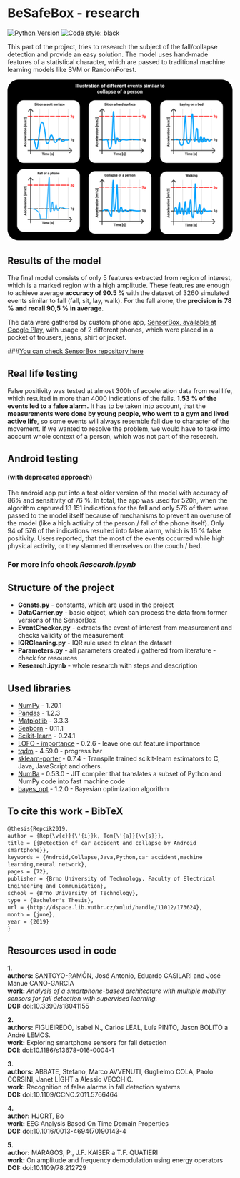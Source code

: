 # BeSafeBox - research

[![Python Version](https://img.shields.io/badge/python-3.7-blue)](https://www.python.org/downloads/release/python-379/)
[![Code style: black](https://img.shields.io/badge/code%20style-black-000000.svg)](https://github.com/python/black)

This part of the project, tries to research the subject of the fall/collapse detection and provide 
an easy solution. The model uses hand-made features of a statistical character, which are 
passed to traditional machine learning models like SVM or RandomForest.

![Illustration of different events similar to collapse of a person ](./images/Illustration.svg)

## Results of the model
The final model consists of only 5 features extracted from region of interest, which 
is a marked region with a high amplitude. These features are enough to achieve average 
**accuracy of 90.5 %** with the dataset of 3260 simulated events similar to fall (fall, sit, lay, walk).
For the fall alone, the **precision is 78 % and recall 90,5 % in average**. 

The data were gathered by custom phone app, 
[SensorBox, available at Google Play](https://play.google.com/store/apps/details?id=motionapps.sensorbox),
with usage of 2 different phones, which were placed in a pocket of trousers, jeans, shirt or jacket.

###[You can check SensorBox repository  here](https://github.com/Foxpace/SensorBox)

## Real life testing
False positivity was tested at almost 300h of acceleration data from real life, which resulted in more
than 4000 indications of the falls. **1.53 % of the events led to a false alarm.** It has to 
be taken into account, that the **measurements were done by young people, who went to a gym and lived active life**, 
so some events will always resemble fall due to character of the movement. If we wanted to resolve the problem, 
we would have to take into account whole context of a person, which was not part of the research.

## Android testing 
#### (with deprecated approach)
The android app put into a test older version of the model with accuracy of 
86% and sensitivity of 76 %. In total, the app was used for 520h, when the algorithm captured
13 151 indications for the fall and only 576 of them were passed to the model itself because of mechanisms to 
prevent an overuse of the model (like a high activity of the person / fall of the phone itself). Only 94 of 576 of the 
indications resulted into false alarm, which is 16 % false positivity. Users reported, that the most of the events 
occurred while high physical activity, or they slammed themselves on the couch / bed.

### For more info  check _Research.ipynb_ 


## Structure of the project

* **Consts.py** - constants, which are used in the project
* **DataCarrier.py** - basic object, which can process the data from former versions of the SensorBox
* **EventChecker.py** - extracts the event of interest from measurement and checks validity of the measurement
* **IQRCleaning.py** - IQR rule used to clean the dataset 
* **Parameters.py** - all parameters created / gathered from literature - check for resources
* **Research.ipynb** - whole research with steps and description 

## Used libraries

* [NumPy](https://numpy.org/doc/stable/contents.html) - 1.20.1
* [Pandas](https://pandas.pydata.org/docs/index.html) - 1.2.3
* [Matplotlib](https://matplotlib.org/stable/index.html) - 3.3.3
* [Seaborn](https://seaborn.pydata.org/#) - 0.11.1
* [Scikit-learn](https://scikit-learn.org/stable/index.html) - 0.24.1
* [LOFO - importance](https://github.com/aerdem4/lofo-importance) - 0.2.6 - leave one out feature importance
* [tqdm](https://github.com/tqdm/tqdm) - 4.59.0 -  progress bar
* [sklearn-porter](https://github.com/nok/sklearn-porter) - 0.7.4 - 
Transpile trained scikit-learn estimators to C, Java, JavaScript and others.
* [NumBa](https://numba.pydata.org/) - 0.53.0 -
JIT compiler that translates a subset of Python and NumPy code into fast machine code
* [bayes_opt](https://github.com/fmfn/BayesianOptimization) - 1.2.0 - Bayesian optimization algorithm


## To cite this work - BibTeX


```
@thesis{Repcik2019,
author = {Rep{\v{c}}{\'{i}}k, Tom{\'{a}}{\v{s}}},
title = {{Detection of car accident and collapse by Android smartphone}},
keywords = {Android,Collapse,Java,Python,car accident,machine learning,neural network},
pages = {72},
publisher = {Brno University of Technology. Faculty of Electrical Engineering and Communication},
school = {Brno University of Technology},
type = {Bachelor's Thesis},
url = {http://dspace.lib.vutbr.cz/xmlui/handle/11012/173624},
month = {june},
year = {2019}
}
```



## Resources used in code
**1.**\
**authors:** SANTOYO-RAMÓN, José Antonio, Eduardo CASILARI and José Manue CANO-GARCÍA\
**work:** _Analysis of a smartphone-based architecture with multiple mobility sensors for fall detection with
supervised learning._\
**DOI:** doi:10.3390/s18041155

**2.**\
**authors:** FIGUEIREDO, Isabel N., Carlos LEAL, Luís PINTO, Jason BOLITO a André LEMOS.\
**work:** Exploring smartphone sensors for fall detection\
**DOI**: doi:10.1186/s13678-016-0004-1

**3.**\
**authors:** ABBATE, Stefano, Marco AVVENUTI, Guglielmo COLA, Paolo CORSINI, Janet LIGHT a Alessio VECCHIO.\
**work:** Recognition of false alarms in fall detection systems\
**DOI:** doi:10.1109/CCNC.2011.5766464

**4.**\
**author:** HJORT, Bo\
**work:** EEG Analysis Based On Time Domain Properties\
**DOI:** doi:10.1016/0013-4694(70)90143-4

**5.**\
**author:** MARAGOS, P., J.F. KAISER a T.F. QUATIERI\
**work:** On amplitude and frequency demodulation using energy operators\
**DOI:** doi:10.1109/78.212729
